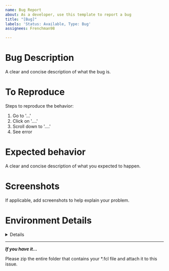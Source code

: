 ```yaml
---
name: Bug Report
about: As a developer, use this template to report a bug
title: "[Bug]"
labels: 'Status: Available, Type: Bug'
assignees: Frenchman98

---
```


# Bug Description
A clear and concise description of what the bug is.

# To Reproduce
Steps to reproduce the behavior:
1. Go to '...'
2. Click on '....'
3. Scroll down to '....'
4. See error

# Expected behavior
A clear and concise description of what you expected to happen.

# Screenshots
If applicable, add screenshots to help explain your problem.

# Environment Details
<details>

### Machine
- **OS**: ---
- **OS Version**: ---

---

### Python [VERSION]
<details>
   <summary>Packages</summary>

   - numpy4.3.5
   - matplotlib23.3

</details>

---

### Facile
- **Branch Name**: ---
- **Commit Hash**: ---

---

### Target Application
- **Name**: ---
- **Version**: --

### Additional context
Any additional info?

</details>

---

**_If you have it..._**

Please zip the entire folder that contains your *.fcl file and attach it to this issue.
